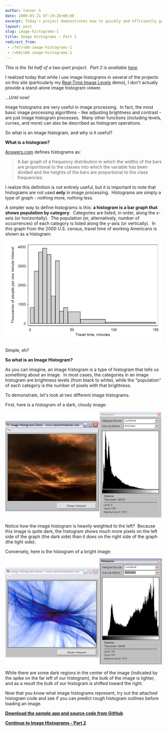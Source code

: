 ```yaml
---
author: tanner_h
date: 2009-03-21 07:19:26+00:00
excerpt: Today's project demonstrates how to quickly and efficiently generate an image histogram.  Histograms are invaluable for understanding and implementing a multitude of image processing techniques - including brightness, contrast, levels, curves, equalizing, and more - so it's worth taking some time to experiment with them.  
layout: post
slug: image-histograms-1
title: Image Histograms – Part 1
redirect_from:
 - /747/vb6-image-histograms-1
 - /vb6/vb6-image-histograms-1
---
```


_This is the 1st half of a two-part project.  Part 2 is available [here](2009/03/25/image-histograms-2)._

I realized today that while I use image histograms in several of the projects on this site (particularly my [Real-Time Image Levels](341/image-levels-vb6) demo), I don't actually provide a stand-alone image histogram viewer.

...Until now!

Image histograms are very useful in image processing.  In fact, the most basic image processing algorithms - like adjusting brightness and contrast - are just image histogram processes.  Many other functions (including levels, curves, and more) can also be described as histogram operations.

So what is an image histogram, and why is it useful?

**What is a histogram?**

[Answers.com](http://www.answers.com) defines histograms as:

> A bar graph of a frequency distribution in which the widths of the bars are proportional to the classes into which the variable has been divided and the heights of the bars are proportional to the class frequencies.

I realize this definition is not entirely useful, but it is important to note that histograms are not used **only** in image processing.  Histograms are simply a type of graph - nothing more, nothing less.

A simpler way to define histograms is this: **a histogram is a bar graph that shows population by category**.  Categories are listed, in order, along the x-axis (or horizontally).  The population (or, alternatively, number of occurrences) of each category is listed along the y-axis (or vertically).  In this graph from the 2000 U.S. census, travel time of working Americans is shown as a histogram:

![histogram_demo](images/histogram_demo.png)

Simple, eh?

**So what is an Image Histogram?**

As you can imagine, an image histogram is a type of histogram that tells us something about an image.  In most cases, the categories in an image histogram are brightness levels (from black to white), while the "population" of each category is the number of pixels with that brightness.

To demonstrate, let's look at two different image histograms.

First, here is a histogram of a dark, cloudy image:

![dark_histogram](images/dark_histogram.jpg)

Notice how the image histogram is heavily weighted to the left?  Because this image is quite dark, the histogram shows much more pixels on the left side of the graph (the dark side) than it does on the right side of the graph (the light side).

Conversely, here is the histogram of a bright image:

![light_histogram](images/light_histogram.jpg)

While there are some dark regions in the center of the image (indicated by the spike on the far left of our histogram), the bulk of the image is lighter, and as a result the bulk of our histogram is shifted toward the right.

Now that you know what image histograms represent, try out the attached histogram code and see if you can predict rough histogram outlines before loading an image.  

**[Download the sample app and source code from GitHub](https://github.com/tannerhelland/vb6-code/tree/master/Histograms-basic)**

**[Continue to Image Histograms - Part 2](2009/03/25/image-histograms-2)**
